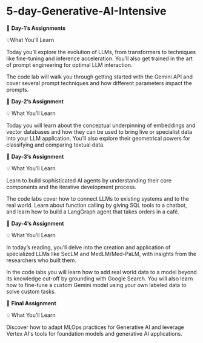 # 5-day-Generative-AI-Intensive
🎒 **Day-1’s Assignments**

💡What You’ll Learn

Today you’ll explore the evolution of LLMs, from transformers to techniques like fine-tuning and inference acceleration. You’ll also get trained in the art of prompt engineering for optimal LLM interaction.

The code lab will walk you through getting started with the Gemini API and cover several prompt techniques and how different parameters impact the prompts.

🎒 **Day-2’s Assignment**

💡 What You’ll Learn

Today you will learn about the conceptual underpinning of embeddings and vector databases and how they can be used to bring live or specialist data into your LLM application. You’ll also explore their geometrical powers for classifying and comparing textual data. 

🎒 **Day-3’s Assignment**

💡 What You’ll Learn

Learn to build sophisticated AI agents by understanding their core components and the iterative development process.

The code labs cover how to connect LLMs to existing systems and to the real world. Learn about function calling by giving SQL tools to a chatbot, and learn how to build a LangGraph agent that takes orders in a café.

🎒 **Day-4’s Assignment**

💡 What You’ll Learn

In today’s reading, you’ll delve into the creation and application of specialized LLMs like SecLM and MedLM/Med-PaLM, with insights from the researchers who built them.

In the code labs you will learn how to add real world data to a model beyond its knowledge cut-off by grounding with Google Search.  You will also learn how to fine-tune a custom Gemini model using your own labeled data to solve custom tasks.

🎒 **Final Assignment**

💡 What You’ll Learn

Discover how to adapt MLOps practices for Generative AI and leverage Vertex AI's tools for foundation models and generative AI applications.

